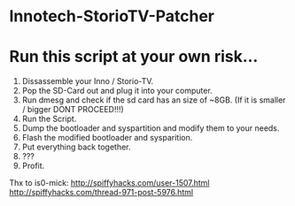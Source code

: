 # Innotech-StorioTV-Patcher

# Run this script at your own risk...

1) Dissassemble your Inno / Storio-TV.
2) Pop the SD-Card out and plug it into your computer.
3) Run dmesg and check if the sd card has an size of ~8GB. (If it is smaller / bigger DONT PROCEED!!!)
4) Run the Script.
5) Dump the bootloader and syspartition and modify them to your needs.
6) Flash the modified bootloader and sysparition.
7) Put everything back together.
8) ???
9) Profit.

Thx to is0-mick: http://spiffyhacks.com/user-1507.html
http://spiffyhacks.com/thread-971-post-5976.html
